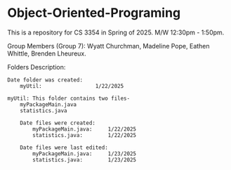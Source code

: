 # Object-Oriented-Programing
This is a repository for CS 3354 in Spring of 2025. M/W 12:30pm - 1:50pm.

Group Members (Group 7):
    Wyatt Churchman,
    Madeline Pope,
    Eathen Whittle,
    Brenden Lheureux.

Folders Description:

    Date folder was created:
        myUtil:                 1/22/2025

    myUtil: This folder contains two files-
        myPackageMain.java
        statistics.java

        Date files were created:
            myPackageMain.java:     1/22/2025
            statistics.java:        1/22/2025

        Date files were last edited:
            myPackageMain.java:     1/23/2025
            statistics.java:        1/23/2025